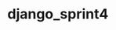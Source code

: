 # django_sprint4
<!-- В ходе разработки веб-приложения "Блогикум" акцент был сделан на создании функционала для управления публикациями, категориями и локациями. Главной задачей стало создание системы, обеспечивающей пользователям возможность взаимодействовать с контентом, а администраторам — его управление.
Использованные функции и изученные технологии:
1. Модели Django: Разработаны модели для постов, категорий и локаций с атрибутами, такими как заголовок, текст, дата публикации, автор и флаги для управления отображением.
2. Логика работы с публикациями: Реализована логика проверки условий для отображения постов, включая дату публикации, статус и категорию. Установлены ограничения на добавление постов без указания категории.
3. Административная панель: Настроена админ-зона для управления моделями, включая создание, редактирование и удаление объектов.
4. Шаблоны и представления: Созданы пользовательские страницы для ошибок (403, 404, 500) с использованием шаблонов из директории templates/pages/. Реализованы представления для главной страницы, страниц категорий и отдельных публикаций с учетом пагинации.
5. Работа с пользователями: Подключены стандартные маршруты аутентификации из django.contrib.auth.urls. Созданы страницы для регистрации и профиля пользователя с необходимой информацией и ссылками на редактирование.
6. Пагинация: Настроена пагинация для отображения не более 10 публикаций на главной странице, странице пользователя и странице категории.
7. Загрузка изображений: Добавлена возможность прикрепления изображений к публикациям с использованием полей модели для загрузки файлов. Изображения будут отображаться на следующих страницах: 
   • Главная страница: все посты с соответствующими изображениями.
   • Страница пользователя: все публикации пользователя с изображениями.
   • Страница категории: публикации определенной категории с загруженными изображениями.
   • Отдельная страница публикации: изображение под заголовком и перед текстом.
Добавление новых публикаций: Для авторизованных пользователей создана страница для публикации новых записей по адресу posts/create/. 
• Доступ к этой странице ограничен для авторизованных пользователей. 
• После успешной валидации формы и сохранения публикации пользователь перенаправляется на свою страницу профиля по адресу profile//. 
• Новые категории и локации могут быть созданы только администратором через панель администратора.
Редактирование публикаций: Создана страница редактирования поста по адресу posts/<post_id>/edit/. 
• Права на редактирование имеют только авторы публикаций; остальные пользователи перенаправляются на страницу просмотра поста. 
• Для редактирования используется тот же HTML-шаблон, что и для создания нового поста (blog/create.html). После редактирования пользователь перенаправляется на страницу отредактированной публикации.
Комментарии к публикациям: Внедрена система комментирования: на странице поста под текстом записи располагается форма для отправки комментария, а ниже — список существующих комментариев, сортируемых по времени их публикации. Комментировать могут только авторизованные пользователи, которые также могут редактировать свои комментарии. Количество комментариев отображается на главной странице, странице пользователя и странице категории. 
• Адреса для добавления и редактирования комментариев: 
  • Добавление: posts/<post_id>/comment/ 
  • Редактирование: posts/<postid>/editcomment/<comment_id>/.
Удаление публикаций и комментариев: Авторизованные пользователи могут удалять свои собственные публикации и комментарии, перед удалением отображается страница подтверждения с информацией о публикации или комментарии.
Для удаления используются уже существующие шаблоны, что исключает необходимость создания новых: 
• Удаление публикации: posts/<post_id>/delete/ 
• Удаление комментария: posts/<postid>/deletecomment/<comment_id>/.
Новые статичные страницы  
Механизм создания и редактирования статичных страниц был обновлён с использованием Class-Based Views (CBV), при этом адреса уже существующих страниц остались прежними.
Отправка электронной почты  
В проекте реализована система отправки электронных писем, но подключение к реальному почтовому серверу не потребовалось. Вместо этого используется файловый бэкенд: все «отправленные» письма сохраняются в специальной директории проекта sent_emails/.
Наиболее сложные моменты в процессе работы над проектом:  
• Настройка логики отображения постов: Одной из самых трудных задач было корректно реализовать логику, определяющую, какие посты могут отображаться в зависимости от их статуса и даты публикации.
• Работа с комментариями: Реализация системы комментариев и их сортировка также вызвали некоторые трудности.
Углубление знаний в Django:  
Я значительно улучшила свои навыки, особенно в создании моделей и управлении ими через админ-панель. Научилась правильно организовывать данные и управлять ими, что является важным аспектом разработки веб-приложений. Разработка шаблонов и кастомных страниц ошибок помогла мне лучше понять взаимодействие с пользователями и улучшить их опыт.
В результате работы над проектом "Блогикум" была создана полноценная система управления контентом, позволяющая добавлять, редактировать и удалять публикации и комментарии. Также обеспечена возможность взаимодействия пользователей с контентом через систему комментирования. Реализованные функции предоставляют удобный интерфейс для авторизованных пользователей и администраторов, что делает проект функциональным и интуитивно понятным. -->
